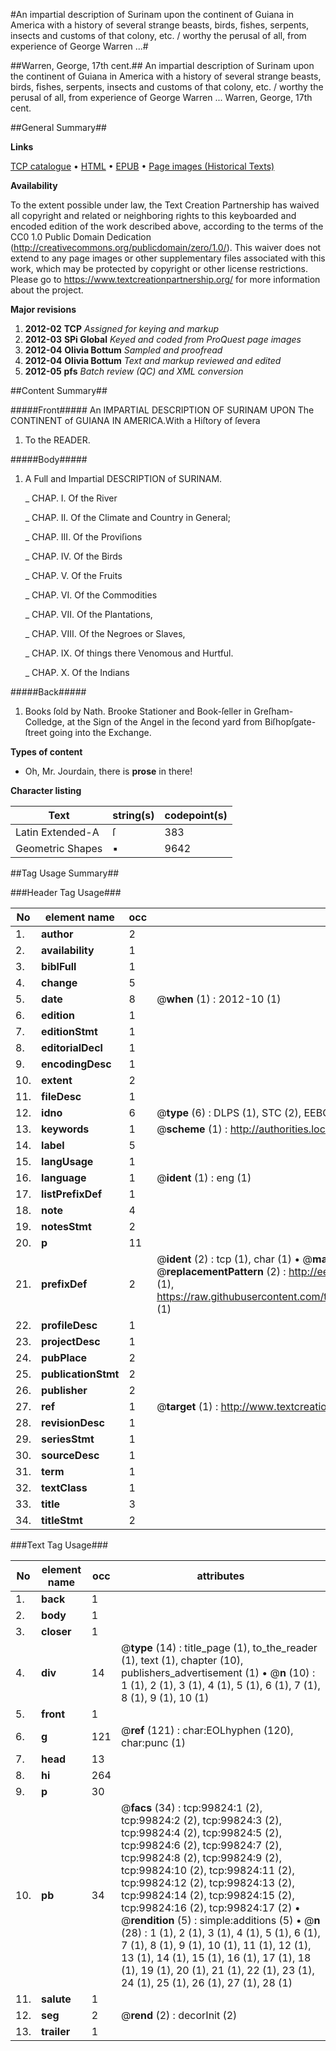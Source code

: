 #An impartial description of Surinam upon the continent of Guiana in America with a history of several strange beasts, birds, fishes, serpents, insects and customs of that colony, etc. / worthy the perusal of all, from experience of George Warren ...#

##Warren, George, 17th cent.##
An impartial description of Surinam upon the continent of Guiana in America with a history of several strange beasts, birds, fishes, serpents, insects and customs of that colony, etc. / worthy the perusal of all, from experience of George Warren ...
Warren, George, 17th cent.

##General Summary##

**Links**

[TCP catalogue](http://www.ota.ox.ac.uk/tcp/)  • 
[HTML](http://tei.it.ox.ac.uk/tcp/Texts-HTML/free/A67/A67689.html)  • 
[EPUB](http://tei.it.ox.ac.uk/tcp/Texts-EPUB/free/A67/A67689.epub) • 
[Page images (Historical Texts)](https://historicaltexts.jisc.ac.uk/eebo-13506661e)

**Availability**

To the extent possible under law, the Text Creation Partnership has waived all copyright and related or neighboring rights to this keyboarded and encoded edition of the work described above, according to the terms of the CC0 1.0 Public Domain Dedication (http://creativecommons.org/publicdomain/zero/1.0/). This waiver does not extend to any page images or other supplementary files associated with this work, which may be protected by copyright or other license restrictions. Please go to https://www.textcreationpartnership.org/ for more information about the project.

**Major revisions**

1. __2012-02__ __TCP__ *Assigned for keying and markup*
1. __2012-03__ __SPi Global__ *Keyed and coded from ProQuest page images*
1. __2012-04__ __Olivia Bottum__ *Sampled and proofread*
1. __2012-04__ __Olivia Bottum__ *Text and markup reviewed and edited*
1. __2012-05__ __pfs__ *Batch review (QC) and XML conversion*

##Content Summary##

#####Front#####
An IMPARTIAL DESCRIPTION OF SURINAM UPON The CONTINENT of GUIANA IN AMERICA.With a Hiſtory of ſevera
1. To the READER.

#####Body#####

1. A Full and Impartial DESCRIPTION of SURINAM.

    _ CHAP. I. Of the River

    _ CHAP. II. Of the Climate and Country in General;

    _ CHAP. III. Of the Proviſions

    _ CHAP. IV. Of the Birds

    _ CHAP. V. Of the Fruits

    _ CHAP. VI. Of the Commodities

    _ CHAP. VII. Of the Plantations,

    _ CHAP. VIII. Of the Negroes or Slaves,

    _ CHAP. IX. Of things there Venomous and Hurtful.

    _ CHAP. X. Of the Indians

#####Back#####

1. Books ſold by Nath. Brooke Stationer and Book-ſeller in Greſham-Colledge, at the Sign of the Angel in the ſecond yard from Biſhopſgate-ſtreet going into the Exchange.

**Types of content**

  * Oh, Mr. Jourdain, there is **prose** in there!

**Character listing**


|Text|string(s)|codepoint(s)|
|---|---|---|
|Latin Extended-A|ſ|383|
|Geometric Shapes|▪|9642|

##Tag Usage Summary##

###Header Tag Usage###

|No|element name|occ|attributes|
|---|---|---|---|
|1.|__author__|2||
|2.|__availability__|1||
|3.|__biblFull__|1||
|4.|__change__|5||
|5.|__date__|8| @__when__ (1) : 2012-10 (1)|
|6.|__edition__|1||
|7.|__editionStmt__|1||
|8.|__editorialDecl__|1||
|9.|__encodingDesc__|1||
|10.|__extent__|2||
|11.|__fileDesc__|1||
|12.|__idno__|6| @__type__ (6) : DLPS (1), STC (2), EEBO-CITATION (1), OCLC (1), VID (1)|
|13.|__keywords__|1| @__scheme__ (1) : http://authorities.loc.gov/ (1)|
|14.|__label__|5||
|15.|__langUsage__|1||
|16.|__language__|1| @__ident__ (1) : eng (1)|
|17.|__listPrefixDef__|1||
|18.|__note__|4||
|19.|__notesStmt__|2||
|20.|__p__|11||
|21.|__prefixDef__|2| @__ident__ (2) : tcp (1), char (1)  •  @__matchPattern__ (2) : ([0-9\-]+):([0-9IVX]+) (1), (.+) (1)  •  @__replacementPattern__ (2) : http://eebo.chadwyck.com/downloadtiff?vid=$1&page=$2 (1), https://raw.githubusercontent.com/textcreationpartnership/Texts/master/tcpchars.xml#$1 (1)|
|22.|__profileDesc__|1||
|23.|__projectDesc__|1||
|24.|__pubPlace__|2||
|25.|__publicationStmt__|2||
|26.|__publisher__|2||
|27.|__ref__|1| @__target__ (1) : http://www.textcreationpartnership.org/docs/. (1)|
|28.|__revisionDesc__|1||
|29.|__seriesStmt__|1||
|30.|__sourceDesc__|1||
|31.|__term__|1||
|32.|__textClass__|1||
|33.|__title__|3||
|34.|__titleStmt__|2||


###Text Tag Usage###

|No|element name|occ|attributes|
|---|---|---|---|
|1.|__back__|1||
|2.|__body__|1||
|3.|__closer__|1||
|4.|__div__|14| @__type__ (14) : title_page (1), to_the_reader (1), text (1), chapter (10), publishers_advertisement (1)  •  @__n__ (10) : 1 (1), 2 (1), 3 (1), 4 (1), 5 (1), 6 (1), 7 (1), 8 (1), 9 (1), 10 (1)|
|5.|__front__|1||
|6.|__g__|121| @__ref__ (121) : char:EOLhyphen (120), char:punc (1)|
|7.|__head__|13||
|8.|__hi__|264||
|9.|__p__|30||
|10.|__pb__|34| @__facs__ (34) : tcp:99824:1 (2), tcp:99824:2 (2), tcp:99824:3 (2), tcp:99824:4 (2), tcp:99824:5 (2), tcp:99824:6 (2), tcp:99824:7 (2), tcp:99824:8 (2), tcp:99824:9 (2), tcp:99824:10 (2), tcp:99824:11 (2), tcp:99824:12 (2), tcp:99824:13 (2), tcp:99824:14 (2), tcp:99824:15 (2), tcp:99824:16 (2), tcp:99824:17 (2)  •  @__rendition__ (5) : simple:additions (5)  •  @__n__ (28) : 1 (1), 2 (1), 3 (1), 4 (1), 5 (1), 6 (1), 7 (1), 8 (1), 9 (1), 10 (1), 11 (1), 12 (1), 13 (1), 14 (1), 15 (1), 16 (1), 17 (1), 18 (1), 19 (1), 20 (1), 21 (1), 22 (1), 23 (1), 24 (1), 25 (1), 26 (1), 27 (1), 28 (1)|
|11.|__salute__|1||
|12.|__seg__|2| @__rend__ (2) : decorInit (2)|
|13.|__trailer__|1||
